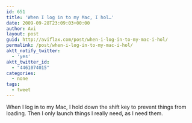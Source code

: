```yaml
---
id: 651
title: 'When I log in to my Mac, I hol…'
date: 2009-09-28T23:09:03+00:00
author: Avi
layout: post
guid: http://aviflax.com/post/when-i-log-in-to-my-mac-i-hol/
permalink: /post/when-i-log-in-to-my-mac-i-hol/
aktt_notify_twitter:
  - 'yes'
aktt_twitter_id:
  - "4461074015"
categories:
  - none
tags:
  - tweet
---
```

When I log in to my Mac, I hold down the shift key to prevent things from loading. Then I only launch things I really need, as I need them.